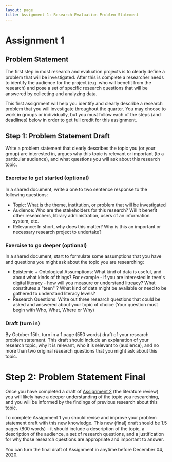 ```yaml
---
layout: page
title: Assignment 1: Research Evaluation Problem Statement
---
```

# Assignment 1

## Problem Statement
The first step in most research and evaluation projects is to clearly define a problem that will be investigated. After this is complete a researcher needs to identify the audience for the project (e.g. who will benefit from the research) and pose a set of specific research questions that will be answered by collecting and analyzing data.

This first assignment will help you identify and clearly describe a research problem that you will investigate throughout the quarter. You may choose to work in groups or individually, but you must follow each of the steps (and deadlines) below in order to get full credit for this assignment.

## Step 1: Problem Statement Draft
Write a problem statement that clearly describes the topic you (or your group) are interested in, argues why this topic is relevant or important (to a particular audience), and what questions you will ask about this research topic.

### Exercise to get started (optional)
In a shared document, write a one to two sentence response to the following questions:

- Topic: What is the theme, institution, or problem that will be investigated
- Audience: Who are the stakeholders for this research? Will it benefit other researchers, library administration, users of an information system, etc.
- Relevance: In short, why does this matter? Why is this an important or necessary research project to undertake?

### Exercise to go deeper (optional)
In a shared document, start to formulate some assumptions that you have and questions you might ask about the topic you are researching:

- Epistemic + Ontological Assumptions: What kind of data is useful, and about what kinds of things? For example - if you are interested in teen's digital literacy - how will you measure or understand litreacy? What constitutes a "teen" ? What kind of data might be available or need to be gathered to understand literacy levels?
- Research Questions: Write out three research questions that could be asked and answered about your topic of choice (Your question must begin with Who, What, Where or Why)

### Draft (turn in)
By October 15th, turn in a 1 page (550 words) draft of your research problem statement. This draft should include an explanation of your research topic, why it is relevant, who it is relevant to (audience), and no more than two original research questions that you might ask about this topic.

# Step 2: Problem Statement Final
Once you have completed a draft of [Assignment 2]() (the literature review) you will likely have a deeper understanding of the topic you researching, and you will be informed by the findings of previous research about this topic.

To complete Assignment 1 you should revise and improve your problem statement draft with this new knowledge. This new (final) draft should be 1.5 pages (800 words) - it should include a description of the topic, a description of the audience, a set of research questions, and a justification for why those research questions are appropriate and important to answer.

You can turn the final draft of Assignment in anytime before December 04, 2020.
